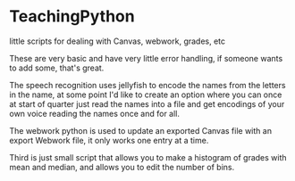 # TeachingPython
little scripts for dealing with Canvas, webwork, grades, etc


These are very basic and have very little error handling, if someone wants to add some, that's great.   


The speech recognition uses jellyfish to encode the names from the letters in the name, at some point I'd like to create an option where you can once at start of quarter just read the names into a file and get encodings of your own voice reading the names once and for all. 

The webwork python is used to update an exported Canvas file with an export Webwork file, it only works one entry at a time.  

Third is just small script that allows you to make a histogram of grades with mean and median, and allows you to edit the number of bins.  
